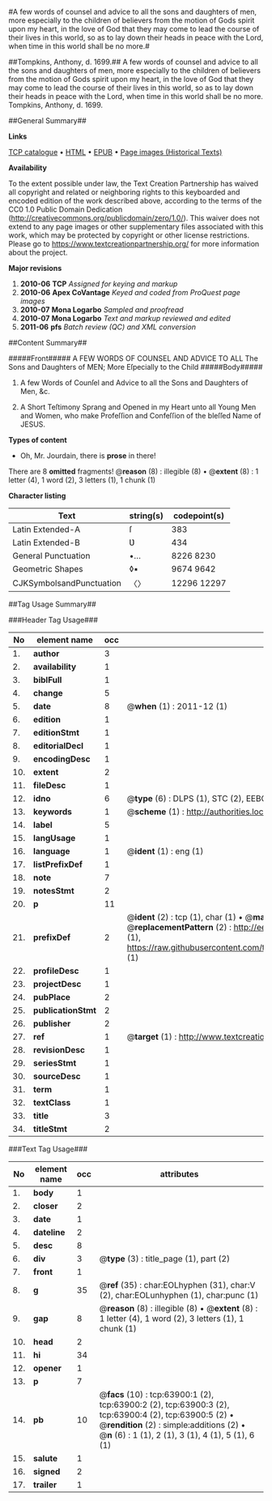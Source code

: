 #A few words of counsel and advice to all the sons and daughters of men, more especially to the children of believers from the motion of Gods spirit upon my heart, in the love of God that they may come to lead the course of their lives in this world, so as to lay down their heads in peace with the Lord, when time in this world shall be no more.#

##Tompkins, Anthony, d. 1699.##
A few words of counsel and advice to all the sons and daughters of men, more especially to the children of believers from the motion of Gods spirit upon my heart, in the love of God that they may come to lead the course of their lives in this world, so as to lay down their heads in peace with the Lord, when time in this world shall be no more.
Tompkins, Anthony, d. 1699.

##General Summary##

**Links**

[TCP catalogue](http://www.ota.ox.ac.uk/tcp/)  • 
[HTML](http://tei.it.ox.ac.uk/tcp/Texts-HTML/free/A62/A62882.html)  • 
[EPUB](http://tei.it.ox.ac.uk/tcp/Texts-EPUB/free/A62/A62882.epub) • 
[Page images (Historical Texts)](https://historicaltexts.jisc.ac.uk/eebo-12590659e)

**Availability**

To the extent possible under law, the Text Creation Partnership has waived all copyright and related or neighboring rights to this keyboarded and encoded edition of the work described above, according to the terms of the CC0 1.0 Public Domain Dedication (http://creativecommons.org/publicdomain/zero/1.0/). This waiver does not extend to any page images or other supplementary files associated with this work, which may be protected by copyright or other license restrictions. Please go to https://www.textcreationpartnership.org/ for more information about the project.

**Major revisions**

1. __2010-06__ __TCP__ *Assigned for keying and markup*
1. __2010-06__ __Apex CoVantage__ *Keyed and coded from ProQuest page images*
1. __2010-07__ __Mona Logarbo__ *Sampled and proofread*
1. __2010-07__ __Mona Logarbo__ *Text and markup reviewed and edited*
1. __2011-06__ __pfs__ *Batch review (QC) and XML conversion*

##Content Summary##

#####Front#####
A FEW WORDS OF COUNSEL AND ADVICE TO ALL The Sons and Daughters of MEN; More Eſpecially to the Child
#####Body#####

1. A few Words of Counſel and Advice to all the Sons and Daughters of Men, &c.

1. A Short Teſtimony Sprang and Opened in my Heart unto all Young Men and Women, who make Profeſſion and Confeſſion of the bleſſed Name of JESUS.

**Types of content**

  * Oh, Mr. Jourdain, there is **prose** in there!

There are 8 **omitted** fragments! 
 @__reason__ (8) : illegible (8)  •  @__extent__ (8) : 1 letter (4), 1 word (2), 3 letters (1), 1 chunk (1)

**Character listing**


|Text|string(s)|codepoint(s)|
|---|---|---|
|Latin Extended-A|ſ|383|
|Latin Extended-B|Ʋ|434|
|General Punctuation|•…|8226 8230|
|Geometric Shapes|◊▪|9674 9642|
|CJKSymbolsandPunctuation|〈〉|12296 12297|

##Tag Usage Summary##

###Header Tag Usage###

|No|element name|occ|attributes|
|---|---|---|---|
|1.|__author__|3||
|2.|__availability__|1||
|3.|__biblFull__|1||
|4.|__change__|5||
|5.|__date__|8| @__when__ (1) : 2011-12 (1)|
|6.|__edition__|1||
|7.|__editionStmt__|1||
|8.|__editorialDecl__|1||
|9.|__encodingDesc__|1||
|10.|__extent__|2||
|11.|__fileDesc__|1||
|12.|__idno__|6| @__type__ (6) : DLPS (1), STC (2), EEBO-CITATION (1), OCLC (1), VID (1)|
|13.|__keywords__|1| @__scheme__ (1) : http://authorities.loc.gov/ (1)|
|14.|__label__|5||
|15.|__langUsage__|1||
|16.|__language__|1| @__ident__ (1) : eng (1)|
|17.|__listPrefixDef__|1||
|18.|__note__|7||
|19.|__notesStmt__|2||
|20.|__p__|11||
|21.|__prefixDef__|2| @__ident__ (2) : tcp (1), char (1)  •  @__matchPattern__ (2) : ([0-9\-]+):([0-9IVX]+) (1), (.+) (1)  •  @__replacementPattern__ (2) : http://eebo.chadwyck.com/downloadtiff?vid=$1&page=$2 (1), https://raw.githubusercontent.com/textcreationpartnership/Texts/master/tcpchars.xml#$1 (1)|
|22.|__profileDesc__|1||
|23.|__projectDesc__|1||
|24.|__pubPlace__|2||
|25.|__publicationStmt__|2||
|26.|__publisher__|2||
|27.|__ref__|1| @__target__ (1) : http://www.textcreationpartnership.org/docs/. (1)|
|28.|__revisionDesc__|1||
|29.|__seriesStmt__|1||
|30.|__sourceDesc__|1||
|31.|__term__|1||
|32.|__textClass__|1||
|33.|__title__|3||
|34.|__titleStmt__|2||


###Text Tag Usage###

|No|element name|occ|attributes|
|---|---|---|---|
|1.|__body__|1||
|2.|__closer__|2||
|3.|__date__|1||
|4.|__dateline__|2||
|5.|__desc__|8||
|6.|__div__|3| @__type__ (3) : title_page (1), part (2)|
|7.|__front__|1||
|8.|__g__|35| @__ref__ (35) : char:EOLhyphen (31), char:V (2), char:EOLunhyphen (1), char:punc (1)|
|9.|__gap__|8| @__reason__ (8) : illegible (8)  •  @__extent__ (8) : 1 letter (4), 1 word (2), 3 letters (1), 1 chunk (1)|
|10.|__head__|2||
|11.|__hi__|34||
|12.|__opener__|1||
|13.|__p__|7||
|14.|__pb__|10| @__facs__ (10) : tcp:63900:1 (2), tcp:63900:2 (2), tcp:63900:3 (2), tcp:63900:4 (2), tcp:63900:5 (2)  •  @__rendition__ (2) : simple:additions (2)  •  @__n__ (6) : 1 (1), 2 (1), 3 (1), 4 (1), 5 (1), 6 (1)|
|15.|__salute__|1||
|16.|__signed__|2||
|17.|__trailer__|1||
